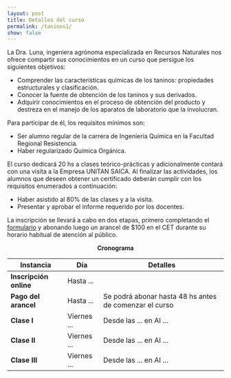 ```yaml
---
layout: post
title: Detalles del curso
permalink: /taninos1/
show: false 
---
```


La Dra. Luna, ingeniera agrónoma especializada en Recursos Naturales nos ofrece
compartir sus conocimientos en un curso que persigue los siguientes objetivos:

 - Comprender las características químicas de los taninos: propiedades estructurales y clasificación.
 - Conocer la fuente de obtención de los taninos y sus derivados.
 - Adquirir conocimientos en el proceso de obtención del producto y
 destreza en el manejo de los aparatos de laboratorio que la involucran.

Para participar de él, los requisitos mínimos son:

- Ser alumno regular de la carrera de Ingeniería Química en la Facultad Regional
Resistencia.
- Haber regularizado Química Orgánica.

El curso dedicará 20 hs a clases teórico-prácticas y adicionalmente contará con
una visita a la Empresa UNITAN SAICA. Al finalizar las actividades, los alumnos
que deseen obtener un certificado deberán cumplir con los requisitos enumerados a
continuación:

- Haber asistido al 80% de las clases y a la visita.
- Presentar y aprobar el informe requerido por los docentes.

La inscripción se llevará a cabo en dos etapas, primero completando el [formulario][inscripción] y
abonando luego un arancel de $100 en el CET durante su horario habitual de atención al público.

<p style="text-align: center"><strong>Cronograma</strong></p>

  <table>
  <thead>
    <tr>
      <th>Instancia</th>
      <th>Día</th>
      <th>Detalles</th>
    </tr>
  </thead>
  <tbody>
    <tr>
      <td><strong>Inscripción online</strong></td>
      <td>Hasta ...</td>
      <td></td>
    </tr>
    <tr>
      <td><strong>Pago del arancel</strong></td>
      <td>Hasta ...</td>
      <td>Se podrá abonar hasta 48 hs antes de comenzar el curso</td>
    </tr>
    <tr>
      <td><strong>Clase I</strong></td>
      <td>Viernes ...</td>
      <td>Desde las ... en AI ...</td>
    </tr>
    <tr>
      <td><strong>Clase II</strong></td>
      <td>Viernes ...</td>
      <td>Desde las ... en AI ...</td>
    </tr>					
    <tr>
      <td><strong>Clase III</strong></td>
      <td>Viernes ...</td>
      <td>Desde las ... en AI ...</td>
    </tr>
  </tbody>
</table>

[inscripción]: https://docs.google.com/forms/d/e/1FAIpQLScODaliUsp5UPj-Ru0YA1pHW9rqEcXUKaaRmfTmVYsDVAn8pw/viewform?usp=sf_link

